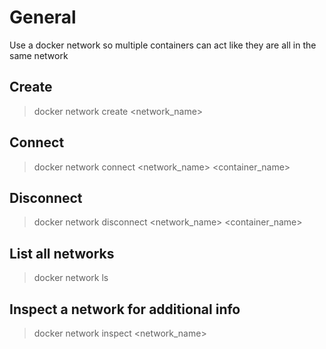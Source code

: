 # General
Use a docker network so multiple containers can act like they are all in the same network

## Create
> docker network create <network_name>

## Connect
> docker network connect <network_name> <container_name>

## Disconnect
> docker network disconnect <network_name> <container_name>

## List all networks
> docker network ls

## Inspect a network for additional info
> docker network inspect <network_name>
